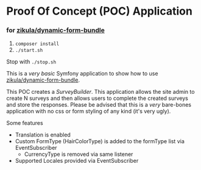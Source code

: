 # Proof Of Concept (POC) Application
### for [zikula/dynamic-form-bundle](https://github.com/zikula/DynamicFormBundle)

1. `composer install`
2. `./start.sh`

Stop with `./stop.sh`

This is a _very basic_ Symfony application to show how to use [zikula/dynamic-form-bundle](https://github.com/zikula/DynamicFormBundle).

This POC creates a *SurveyBuilder*. This application allows the site admin to create N surveys and then allows users to
complete the created surveys and store the responses. Please be advised that this is a _very_ bare-bones application
with no css or form styling of any kind (it's very ugly).

Some features
 - Translation is enabled
 - Custom FormType (HairColorType) is added to the formType list via EventSubscriber
    - CurrencyType is removed via same listener
 - Supported Locales provided via EventSubscriber
